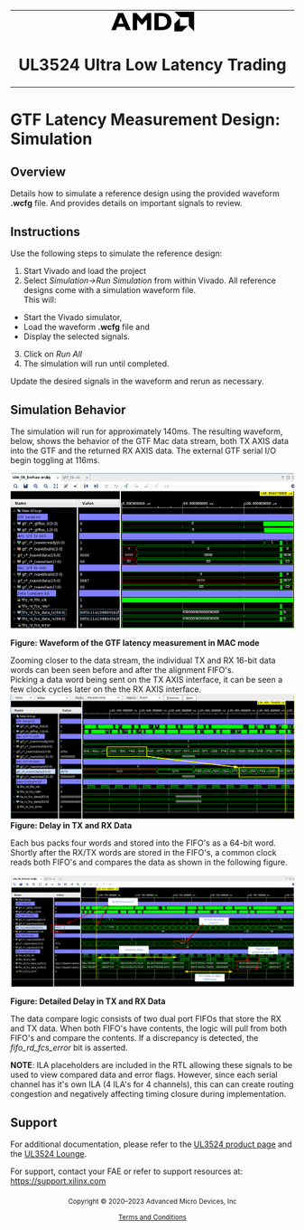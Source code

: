 <table class="sphinxhide" width="100%">
 <tr width="100%">
    <td align="center"><img src="https://raw.githubusercontent.com/Xilinx/Image-Collateral/main/xilinx-logo.png" width="30%"/><h1>UL3524 Ultra Low Latency Trading</h1>
    </td>
 </tr>
</table>

# GTF Latency Measurement Design: Simulation

## Overview

Details how to simulate a reference design using the provided waveform **.wcfg** file.  And provides details on important signals to review.

## Instructions

Use the following steps to simulate the reference design:

1. Start Vivado and load the project
2. Select *Simulation->Run Simulation* from within Vivado.  All reference designs come with a simulation waveform file.<br>
This will:
 * Start the Vivado simulator,
 * Load the waveform **.wcfg** file and
 * Display the selected signals.
3. Click on *Run All*
4. The simulation will run until completed.

Update the desired signals in the waveform and rerun as necessary.

## Simulation Behavior

The simulation will run for approximately 140ms.  The resulting waveform, below, shows the behavior of the GTF Mac data stream, both TX AXIS data into the GTF and the returned RX AXIS data.
The external GTF serial I/O begin toggling at 116ms.

![Waveform of the GTF latency measurement in MAC mode](images/recov_sim_waveform.png)

**Figure: Waveform of the GTF latency measurement in MAC mode**

Zooming closer to the data stream, the individual TX and RX 16-bit data words can been seen before and after the alignment FIFO's.  
Picking a data word being sent on the TX AXIS interface, it can be seen a few clock cycles later on the the RX AXIS interface.  
![Delay in TX and RX Data](images/recov_clk_delayed_transfer.png)
**Figure: Delay in TX and RX Data**

Each bus packs four words and stored into the FIFO's as a 64-bit word.  
Shortly after the RX/TX words are stored in the FIFO's, a common clock reads both FIFO's and compares the data as shown in the following figure.

![Detailed Delay in TX and RX Data](images/recov_sim_data_compare.png)

**Figure: Detailed Delay in TX and RX Data**

The data compare logic consists of two dual port FIFOs that store the RX and TX data.  When both FIFO's have contents, the logic will pull from both FIFO's and compare the contents.  If a discrepancy is detected, the *fifo_rd_fcs_error*  bit is asserted.  

**NOTE**: ILA placeholders are included in the RTL allowing these signals to be used to view compared data and error flags. However, since each serial channel has it's own ILA (4 ILA's for 4 channels), this can can create routing congestion and negatively affecting timing closure during implementation.

## Support

For additional documentation, please refer to the [UL3524 product page](https://www.xilinx.com/products/boards-and-kits/alveo/ul3524.html) and the [UL3524 Lounge](https://www.xilinx.com/member/ull-ea.html).

For support, contact your FAE or refer to support resources at: <https://support.xilinx.com>

<p class="sphinxhide" align="center"><sub>Copyright © 2020–2023 Advanced Micro Devices, Inc</sub></p>

<p class="sphinxhide" align="center"><sup><a href="https://www.amd.com/en/corporate/copyright">Terms and Conditions</a></sup></p>
